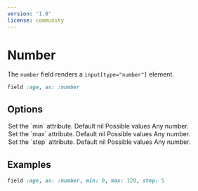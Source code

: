 ```yaml
---
version: '1.0'
license: community
---
```


# Number

The `number` field renders a `input[type="number"]` element.

```ruby
field :age, as: :number
```

## Options

<Option name="`min`">
Set the `min` attribute.

#### Default

`nil`

#### Possible values

Any number.
</Option>

<Option name="`max`">
Set the `max` attribute.

#### Default

`nil`

#### Possible values

Any number.
</Option>

<Option name="`step`">
Set the `step` attribute.

#### Default

`nil`

#### Possible values

Any number.
</Option>

## Examples

```ruby
field :age, as: :number, min: 0, max: 120, step: 5
```
